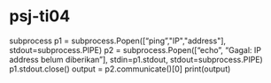 # psj-ti04
subprocess
p1 = subprocess.Popen([“ping”,"IP","address"], stdout=subprocess.PIPE)
p2 = subprocess.Popen([“echo”, “Gagal: IP address belum diberikan”], stdin=p1.stdout, stdout=subprocess.PIPE)
p1.stdout.close()
output = p2.communicate()[0]
print(output)
